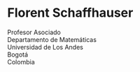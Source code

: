 # Florent Schaffhauser
Profesor Asociado <br>
Departamento de Matemáticas <br>
Universidad de Los Andes <br>
Bogotá <br>
Colombia <br>